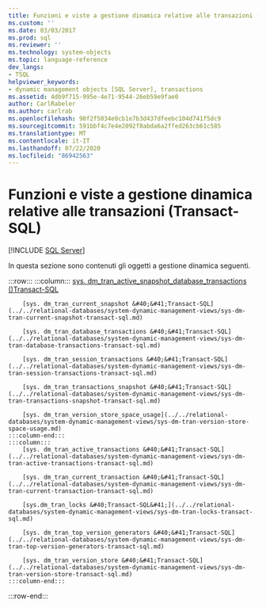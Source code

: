 ```yaml
---
title: Funzioni e viste a gestione dinamica relative alle transazioni (Transact-SQL) | Microsoft Docs
ms.custom: ''
ms.date: 03/03/2017
ms.prod: sql
ms.reviewer: ''
ms.technology: system-objects
ms.topic: language-reference
dev_langs:
- TSQL
helpviewer_keywords:
- dynamic management objects [SQL Server], transactions
ms.assetid: 4db9f715-995e-4e71-9544-26eb59e9fae0
author: CarlRabeler
ms.author: carlrab
ms.openlocfilehash: 90f2f5034e0cb1e7b3d437dfeebc104d741f5dc9
ms.sourcegitcommit: 591bbf4c7e4e2092f8abda6a2ffed263cb61c585
ms.translationtype: MT
ms.contentlocale: it-IT
ms.lasthandoff: 07/22/2020
ms.locfileid: "86942563"
---
```

# <a name="transaction-related-dynamic-management-views-and-functions-transact-sql"></a>Funzioni e viste a gestione dinamica relative alle transazioni (Transact-SQL)
[!INCLUDE [SQL Server](../../includes/applies-to-version/sqlserver.md)]

  In questa sezione sono contenuti gli oggetti a gestione dinamica seguenti.  

:::row:::
    :::column:::
        [sys. dm_tran_active_snapshot_database_transactions &#40;&#41;Transact-SQL](../../relational-databases/system-dynamic-management-views/sys-dm-tran-active-snapshot-database-transactions-transact-sql.md)

        [sys. dm_tran_current_snapshot &#40;&#41;Transact-SQL](../../relational-databases/system-dynamic-management-views/sys-dm-tran-current-snapshot-transact-sql.md)

        [sys. dm_tran_database_transactions &#40;&#41;Transact-SQL](../../relational-databases/system-dynamic-management-views/sys-dm-tran-database-transactions-transact-sql.md)

        [sys. dm_tran_session_transactions &#40;&#41;Transact-SQL](../../relational-databases/system-dynamic-management-views/sys-dm-tran-session-transactions-transact-sql.md)

        [sys. dm_tran_transactions_snapshot &#40;&#41;Transact-SQL](../../relational-databases/system-dynamic-management-views/sys-dm-tran-transactions-snapshot-transact-sql.md)

        [sys. dm_tran_version_store_space_usage](../../relational-databases/system-dynamic-management-views/sys-dm-tran-version-store-space-usage.md)
    :::column-end:::
    :::column:::
        [sys. dm_tran_active_transactions &#40;&#41;Transact-SQL](../../relational-databases/system-dynamic-management-views/sys-dm-tran-active-transactions-transact-sql.md)

        [sys. dm_tran_current_transaction &#40;&#41;Transact-SQL](../../relational-databases/system-dynamic-management-views/sys-dm-tran-current-transaction-transact-sql.md)

        [sys.dm_tran_locks &#40;Transact-SQL&#41;](../../relational-databases/system-dynamic-management-views/sys-dm-tran-locks-transact-sql.md)

        [sys. dm_tran_top_version_generators &#40;&#41;Transact-SQL](../../relational-databases/system-dynamic-management-views/sys-dm-tran-top-version-generators-transact-sql.md)

        [sys. dm_tran_version_store &#40;&#41;Transact-SQL](../../relational-databases/system-dynamic-management-views/sys-dm-tran-version-store-transact-sql.md)
    :::column-end:::
:::row-end:::
